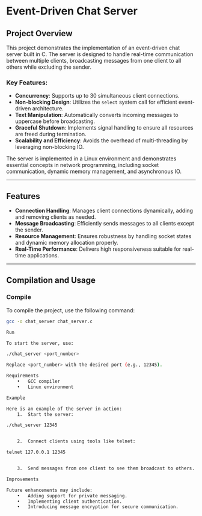 # Event-Driven Chat Server

## Project Overview
This project demonstrates the implementation of an event-driven chat server built in C. The server is designed to handle real-time communication between multiple clients, broadcasting messages from one client to all others while excluding the sender.

### Key Features:
- **Concurrency**: Supports up to 30 simultaneous client connections.
- **Non-blocking Design**: Utilizes the `select` system call for efficient event-driven architecture.
- **Text Manipulation**: Automatically converts incoming messages to uppercase before broadcasting.
- **Graceful Shutdown**: Implements signal handling to ensure all resources are freed during termination.
- **Scalability and Efficiency**: Avoids the overhead of multi-threading by leveraging non-blocking IO.

The server is implemented in a Linux environment and demonstrates essential concepts in network programming, including socket communication, dynamic memory management, and asynchronous IO.

---

## Features
- **Connection Handling**: Manages client connections dynamically, adding and removing clients as needed.
- **Message Broadcasting**: Efficiently sends messages to all clients except the sender.
- **Resource Management**: Ensures robustness by handling socket states and dynamic memory allocation properly.
- **Real-Time Performance**: Delivers high responsiveness suitable for real-time applications.

---

## Compilation and Usage

### Compile
To compile the project, use the following command:
```bash
gcc -o chat_server chat_server.c

Run

To start the server, use:

./chat_server <port_number>

Replace <port_number> with the desired port (e.g., 12345).

Requirements
	•	GCC compiler
	•	Linux environment

Example

Here is an example of the server in action:
	1.	Start the server:

./chat_server 12345


	2.	Connect clients using tools like telnet:

telnet 127.0.0.1 12345


	3.	Send messages from one client to see them broadcast to others.

Improvements

Future enhancements may include:
	•	Adding support for private messaging.
	•	Implementing client authentication.
	•	Introducing message encryption for secure communication.

